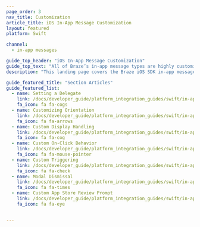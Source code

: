 ```yaml
---
page_order: 3
nav_title: Customization
article_title: iOS In-App Message Customization
layout: featured
platform: Swift

channel:
  - in-app messages

guide_top_header: "iOS In-App Message Customization"
guide_top_text: "All of Braze’s in-app message types are highly customizable across messages, images, click-actions, analytics, editable styling, custom display options, and custom delivery options. Multiple options can be configured on a per in-app message basis from <a href='/docs/user_guide/message_building_by_channel/in-app_messages/create/'>within the dashboard</a>. Braze additionally provides multiple levels of advanced customization to satisfy a variety of use cases and needs."
description: "This landing page covers the Braze iOS SDK in-app message customization options."

guide_featured_title: "Section Articles"
guide_featured_list:
  - name: Setting a Delegate
    link: /docs/developer_guide/platform_integration_guides/swift/in-app_messaging/customization/setting_delegates/
    fa_icon: fa fa-cogs
  - name: Customizing Orientation
    link: /docs/developer_guide/platform_integration_guides/swift/in-app_messaging/customization/customizing_orientation/
    fa_icon: fa fa-arrows
  - name: Custom Display Handling
    link: /docs/developer_guide/platform_integration_guides/swift/in-app_messaging/customization/handling_in_app_display/
    fa_icon: fa fa-cog
  - name: Custom On-Click Behavior
    link: /docs/developer_guide/platform_integration_guides/swift/in-app_messaging/customization/behavior_on_click/
    fa_icon: fa fa-mouse-pointer
  - name: Custom Triggering
    link: /docs/developer_guide/platform_integration_guides/swift/in-app_messaging/customization/custom_triggering/
    fa_icon: fa fa-check
  - name: Modal Dismissal
    link: /docs/developer_guide/platform_integration_guides/swift/in-app_messaging/customization/modal_dismissal/
    fa_icon: fa fa-times
  - name: Custom App Store Review Prompt
    link: /docs/developer_guide/platform_integration_guides/swift/in-app_messaging/customization/custom_app_store_review_prompt/
    fa_icon: fa fa-eye


---
```

<br><br>
